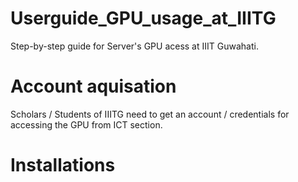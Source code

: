 # Userguide_GPU_usage_at_IIITG

Step-by-step guide for Server's GPU acess at IIIT Guwahati.


# Account aquisation 

Scholars / Students of IIITG need to get an account / credentials for accessing the GPU from ICT section.

# Installations

